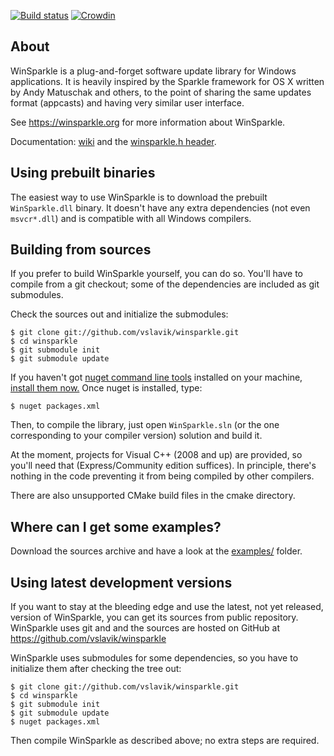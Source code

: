 [![Build status](https://ci.appveyor.com/api/projects/status/acsuqjheafef29m1?svg=true)](https://ci.appveyor.com/project/vslavik/winsparkle)
[![Crowdin](https://d322cqt584bo4o.cloudfront.net/winsparkle/localized.png)](https://crowdin.com/project/winsparkle)

 About
-------

WinSparkle is a plug-and-forget software update library for Windows
applications. It is heavily inspired by the Sparkle framework for OS X
written by Andy Matuschak and others, to the point of sharing the same 
updates format (appcasts) and having very similar user interface.

See https://winsparkle.org for more information about WinSparkle.

Documentation: [wiki](https://github.com/vslavik/winsparkle/wiki) and
the [winsparkle.h header](https://github.com/vslavik/winsparkle/blob/master/include/winsparkle.h).


 Using prebuilt binaries
-------------------------

The easiest way to use WinSparkle is to download the prebuilt `WinSparkle.dll`
binary. It doesn't have any extra dependencies (not even `msvcr*.dll`) and is
compatible with all Windows compilers.


 Building from sources
-----------------------

If you prefer to build WinSparkle yourself, you can do so.  You'll have to
compile from a git checkout; some of the dependencies are included as git
submodules.

Check the sources out and initialize the submodules:

    $ git clone git://github.com/vslavik/winsparkle.git
    $ cd winsparkle
    $ git submodule init
    $ git submodule update

If you haven't got [nuget command line tools](https://www.nuget.org/downloads)
installed on your machine, [install them now.](https://www.nuget.org/downloads) 
Once nuget is installed, type:

    $ nuget packages.xml

Then, to compile the library, just open `WinSparkle.sln` (or the one
corresponding to your compiler version) solution and build it.

At the moment, projects for Visual C++ (2008 and up) are provided, so you'll
need that (Express/Community edition suffices). In principle, there's nothing
in the code preventing it from being compiled by other compilers.

There are also unsupported CMake build files in the cmake directory.


 Where can I get some examples?
--------------------------------

Download the sources archive and have a look at the
[examples/](https://github.com/vslavik/winsparkle/tree/master/examples) folder.


 Using latest development versions
-----------------------------------

If you want to stay at the bleeding edge and use the latest, not yet released,
version of WinSparkle, you can get its sources from public repository.
WinSparkle uses git and and the sources are hosted on GitHub at
https://github.com/vslavik/winsparkle

WinSparkle uses submodules for some dependencies, so you have to initialize
them after checking the tree out:

    $ git clone git://github.com/vslavik/winsparkle.git
    $ cd winsparkle
    $ git submodule init
    $ git submodule update
    $ nuget packages.xml

Then compile WinSparkle as described above; no extra steps are required.
